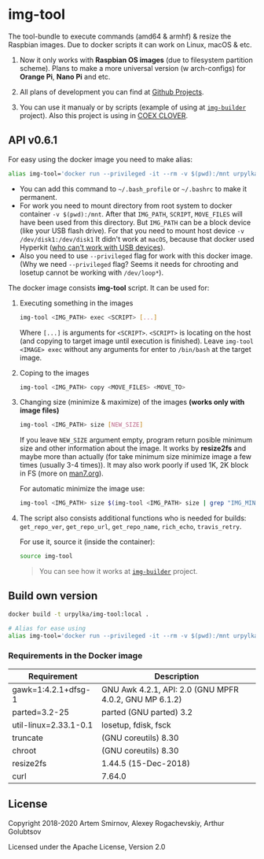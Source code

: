 # img-tool

The tool-bundle to execute commands (amd64 &amp; armhf) &amp; resize the Raspbian images. Due to docker scripts it can work on Linux, macOS & etc.

1. Now it only works with **Raspbian OS images** (due to filesystem partition scheme). Plans to make a more universal version (w arch-configs) for **Orange Pi**, **Nano Pi** and etc.

2. All plans of development you can find at [Github Projects](https://github.com/urpylka/img-tool/projects/1).

3. You can use it manualy or by scripts (example of using at [`img-builder`](https://github.com/urpylka/img-builder) project). Also this project is using in [COEX CLOVER](https://github.com/copterexpress/clover).

## API v0.6.1

For easy using the docker image you need to make alias:

```bash
alias img-tool='docker run --privileged -it --rm -v $(pwd):/mnt urpylka/img-tool:0.6.1 img-tool'
```

* You can add this command to `~/.bash_profile` or `~/.bashrc` to make it permanent.
* For work you need to mount directory from root system to docker container `-v $(pwd):/mnt`. After that `IMG_PATH`, `SCRIPT`, `MOVE_FILES` will have been used from this directory. But `IMG_PATH` can be a block device (like your USB flash drive). For that you need to mount host device `-v /dev/disk1:/dev/disk1` It didn't work at `macOS`, because that docker used Hyperkit ([who can't work with USB devices](https://github.com/moby/hyperkit/issues/149)).
* Also you need to use `--privileged` flag for work with this docker image. (Why we need `--privileged` flag? Seems it needs for chrooting and losetup cannot be working with `/dev/loop*`).

The docker image consists **img-tool** script. It can be used for:

1. Executing something in the images

    ```bash
    img-tool <IMG_PATH> exec <SCRIPT> [...]
    ```

    Where `[...]` is arguments for `<SCRIPT>`. `<SCRIPT>` is locating on the host (and copying to target image until execution is finished). Leave `img-tool <IMAGE> exec` without any arguments for enter to `/bin/bash` at the target image.

2. Coping to the images

    ```bash
    img-tool <IMG_PATH> copy <MOVE_FILES> <MOVE_TO>
    ```

3. Changing size (minimize & maximize) of the images **(works only with image files)**

    ```bash
    img-tool <IMG_PATH> size [NEW_SIZE]
    ```

    If you leave `NEW_SIZE` argument empty, program return posible minimum size and other information about the image. It works by **resize2fs** and maybe more than actually (for take minimum size minimize image a few times (usually 3-4 times)). It may also work poorly if used 1K, 2K block in FS (more on [man7.org](http://man7.org/linux/man-pages/man8/resize2fs.8.html)).

    For automatic minimize the image use:

    ```bash
    img-tool <IMG_PATH> size $(img-tool <IMG_PATH> size | grep "IMG_MIN_SIZE" | cut -b 15-)
    ```

4. The script also consists additional functions who is needed for builds: `get_repo_ver`, `get_repo_url`, `get_repo_name`, `rich_echo`, `travis_retry`.

    For use it, source it (inside the container):

    ```bash
    source img-tool
    ```

    > You can see how it works at [`img-builder`](https://github.com/urpylka/img-builder) project.

## Build own version

```bash
docker build -t urpylka/img-tool:local .

# Alias for ease using
alias img-tool='docker run --privileged -it --rm -v $(pwd):/mnt urpylka/img-tool:local img-tool'
```

### Requirements in the Docker image

Requirement | Description
--- | ---
gawk=1:4.2.1+dfsg-1 | GNU Awk 4.2.1, API: 2.0 (GNU MPFR 4.0.2, GNU MP 6.1.2)
parted=3.2-25 | parted (GNU parted) 3.2
util-linux=2.33.1-0.1 | losetup, fdisk, fsck
truncate | (GNU coreutils) 8.30
chroot | (GNU coreutils) 8.30
resize2fs | 1.44.5 (15-Dec-2018)
curl | 7.64.0

## License

Copyright 2018-2020 Artem Smirnov, Alexey Rogachevskiy, Arthur Golubtsov

Licensed under the Apache License, Version 2.0
